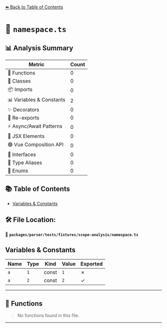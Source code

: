 [⬅️ Back to Table of Contents](../../../../../index.md)

# 📄 `namespace.ts`

## 📊 Analysis Summary

| Metric | Count |
|--------|-------|
| 🔧 Functions | 0 |
| 🧱 Classes | 0 |
| 📦 Imports | 0 |
| 📊 Variables & Constants | 2 |
| ✨ Decorators | 0 |
| 🔄 Re-exports | 0 |
| ⚡ Async/Await Patterns | 0 |
| 💠 JSX Elements | 0 |
| 🟢 Vue Composition API | 0 |
| 📐 Interfaces | 0 |
| 📑 Type Aliases | 0 |
| 🎯 Enums | 0 |

## 📚 Table of Contents

- [Variables & Constants](#variables-constants)

## 🛠️ File Location:
📂 **`packages/parser/tests/fixtures/scope-analysis/namespace.ts`**

## Variables & Constants

| Name | Type | Kind | Value | Exported |
|------|------|------|-------|----------|
| `a` | `1` | const | `1` | ✗ |
| `a` | `2` | const | `2` | ✓ |


---

## 🔧 Functions

> No functions found in this file.


---
